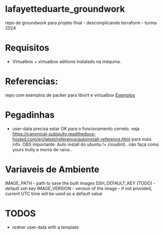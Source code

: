 # lafayetteduarte_groundwork
repo de groundwork para projeto final - descomplicando terraform - turma 2024

# Requisitos
- Virtualbox + virtualbox aditions instalado na máquina.


# Referencias:
repo com exemplos de packer para libvirt e virtualbox
[Exemplos](https://github.dev/alvistack/vagrant-ubuntu/blob/master/packer/ubuntu-22.04-virtualbox/packer.json)

# Pegadinhas
- user-data precisa estar OK para o funcionamento correto.
  veja https://canonical-subiquity.readthedocs-hosted.com/en/latest/reference/autoinstall-reference.html para mais info.
  OBS importante: Auto install do ubuntu != cloudinit.. não faça como yours trully e morra de raiva..



# Variaveis de Ambiente
 IMAGE_PATH - path to save the built images
 SSH_DEFAULT_KEY (TODO) - default ssh key
 IMAGE_VERSION - version of the image - if not provided, current UTC time will be used as a default value


# TODOS
- redner user-data with a template
